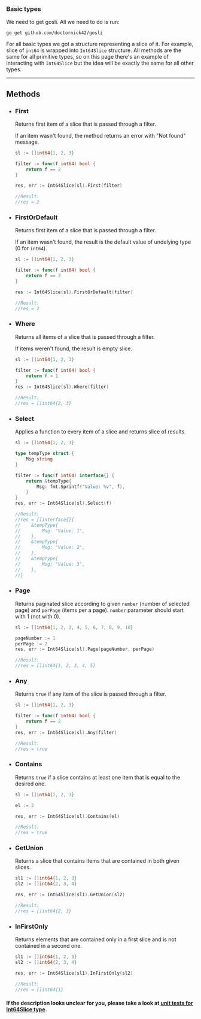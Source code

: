 ### **Basic types**

We need to get gosli. All we need to do is run:
```
go get github.com/doctornick42/gosli
```
For all basic types we got a structure representing a slice of it. For example, slice of `int64` is wrapped
into `Int64Slice` structure. All methods are the same for all primitive types, so on this page
there's an example of interacting with `Int64Slice` but the idea will be exactly the same for all other types.

---
## **Methods**


* ### First
    Returns first item of a slice that is passed through a filter.

    If an item wasn't found, the method returns an error with "Not found" message.
    
    ```go
    sl := []int64{1, 2, 3}
    
    filter := func(f int64) bool {
        return f == 2
    }

    res, err := Int64Slice(sl).First(filter)

    //Result:
    //res = 2 
    ```

* ### FirstOrDefault
    Returns first item of a slice that is passed through a filter.

    If an item wasn't found, the result is the default value of undelying type
    (0 for `int64`).
    
    ```go
    sl := []int64{1, 2, 3}
    
    filter := func(f int64) bool {
        return f == 2
    }

    res := Int64Slice(sl).FirstOrDefault(filter)

    //Result:
    //res = 2 
    ```

* ### Where
    Returns all items of a slice that is passed through a filter.

    If items weren't found, the result is empty slice.
    
    ```go
    sl := []int64{1, 2, 3}
    
    filter := func(f int64) bool {
        return f > 1
    }
    res := Int64Slice(sl).Where(filter)

    //Result:
    //res = []int64{2, 3} 
    ```

* ### Select
    Applies a function to every item of a slice and returns slice of results.
    
    ```go
    sl := []int64{1, 2, 3}
    
    type tempType struct {
		Msg string
	}

    filter := func(f int64) interface{} {
        return &tempType{
            Msg: fmt.Sprintf("Value: %v", f),
        }
    }
    res, err := Int64Slice(sl).Select(f)

    //Result:
    //res = []interface{}{
    //    &tempType{
    //        Msg: "Value: 1",
    //    },
    //    &tempType{
    //        Msg: "Value: 2",
    //    },
    //    &tempType{
    //        Msg: "Value: 3",
    //    },
    //}
    ```

* ### Page
    Returns paginated slice according to given `number` (number of selected page) and `perPage` 
    (items per a page). `number` parameter should start with 1 (not with 0).
    
    ```go
    sl := []int64{1, 2, 3, 4, 5, 6, 7, 8, 9, 10}
    
    pageNumber := 1
    perPage := 2
    res, err := Int64Slice(sl).Page(pageNumber, perPage)

    //Result:
    //res = []int64{1, 2, 3, 4, 5} 
    ```

* ### Any
    Returns `true` if any item of the slice is passed through a filter.

    ```go
    sl := []int64{1, 2, 3}
    
    filter := func(f int64) bool {
        return f == 2
    }
    res, err := Int64Slice(sl).Any(filter)

    //Result:
    //res = true
    ```

* ### Contains
    Returns `true` if a slice contains at least one item that is equal to the desired one.
    
    ```go
    sl := []int64{1, 2, 3}

    el := 2
    
    res, err := Int64Slice(sl).Contains(el)

    //Result:
    //res = true
    ```

* ### GetUnion
    Returns a slice that contains items that are contained in both given slices.
    
    ```go
    sl1 := []int64{1, 2, 3}
    sl2 := []int64{2, 3, 4}

    res, err := Int64Slice(sl1).GetUnion(sl2)

    //Result:
    //res = []int64{2, 3}
    ```

* ### InFirstOnly
    Returns elements that are contained only in a first slice and is not contained in a second one.
    
    ```go
    sl1 := []int64{1, 2, 3}
    sl2 := []int64{2, 3, 4}

    res, err := Int64Slice(sl1).InFirstOnly(sl2)

    //Result:
    //res = []int64{1} 
    ```

#### If the description looks unclear for you, please take a look at [unit tests for Int64Slice type](https://github.com/doctornick42/gosli/tree/master/int64_test.go).